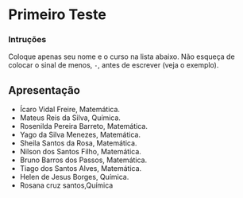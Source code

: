 # Primeiro Teste

### Intruções
Coloque apenas seu nome e o curso na lista abaixo.
Não esqueça de colocar o sinal de menos, `-`, antes de escrever (veja o exemplo).

## Apresentação

- Ícaro Vidal Freire, Matemática.
- Mateus Reis da Silva, Química. 
- Rosenilda Pereira Barreto, Matemática.
- Yago da Silva Menezes, Matemática.
- Sheila Santos da Rosa, Matemática. 
- Nilson dos Santos Filho, Matemática.
- Bruno Barros dos Passos, Matemática.
- Tiago dos Santos Alves, Matemática.
- Helen de Jesus Borges, Química.
- Rosana cruz santos,Química

